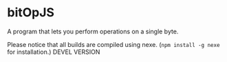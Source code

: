 # bitOpJS
A program that lets you perform operations on a single byte.

Please notice that all builds are compiled using nexe. (`npm install -g nexe` for installation.)
DEVEL VERSION
